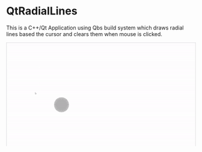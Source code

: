 # QtRadialLines

This is a C++/Qt Application using Qbs build system which draws radial lines based the cursor and clears them when mouse is clicked.

![Demo](Radial_Lines.gif)